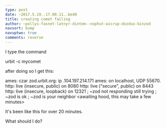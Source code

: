 ```yaml
---
type: post
date: ~2017.5.19..17.00.11..be40
title: creating comet failing 
author: ~pollys-fasnet-latnyr-dintem--nophut-wicrup-dozdux-binzod
navsort: bump
navuptwo: true
comments: reverse
---
```


I type the command 

urbit -c mycomet

after doing so I get this:

ames: czar zod.urbit.org: ip .104.197.214.171
ames: on localhost, UDP 55670.
http: live (insecure, public) on 8080
http: live ("secure", public) on 8443
http: live (insecure, loopback) on 12321
; ~zod not responding still trying
; ~zod is ok
; ~zod is your neighbor
<awaiting hood, this may take a few minutes>


It's been like this for over 20 minutes.

What should I do?